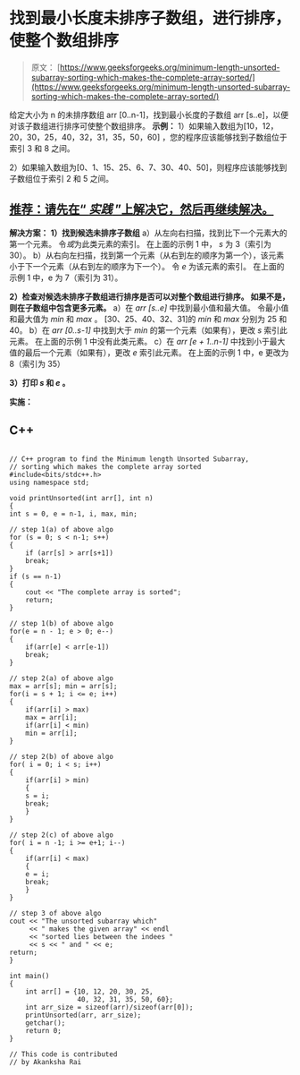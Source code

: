# 找到最小长度未排序子数组，进行排序，使整个数组排序

> 原文： [https://www.geeksforgeeks.org/minimum-length-unsorted-subarray-sorting-which-makes-the-complete-array-sorted/](https://www.geeksforgeeks.org/minimum-length-unsorted-subarray-sorting-which-makes-the-complete-array-sorted/)

给定大小为 n 的未排序数组 arr [0..n-1]，找到最小长度的子数组 arr [s..e]，以便对该子数组进行排序可使整个数组排序。
 **示例：**
1）如果输入数组为[10，12，20，30，25，40，32，31，35，50，60] ，您的程序应该能够找到子数组位于索引 3 和 8 之间。

2）如果输入数组为[0、1、15、25、6、7、30、40、50]，则程序应该能够找到子数组位于索引 2 和 5 之间。

## [推荐：请先在“ ***<u>实践</u>*** ”上解决它，然后再继续解决。](https://practice.geeksforgeeks.org/problems/length-unsorted-subarray/0)

**解决方案：**
**1）找到候选未排序子数组**
a）从左向右扫描，找到比下一个元素大的第一个元素。 令*或*为此类元素的索引。 在上面的示例 1 中， *s* 为 3（索引为 30）。
b）从右向左扫描，找到第一个元素（从右到左的顺序为第一个），该元素小于下一个元素（从右到左的顺序为下一个）。 令 *e* 为该元素的索引。 在上面的示例 1 中，e 为 7（索引为 31）。

**2）检查对候选未排序子数组进行排序是否可以对整个数组进行排序。 如果不是，则在子数组中包含更多元素。**
a）在 *arr [s..e]* 中找到最小值和最大值。 令最小值和最大值为 *min* 和 *max* 。 [30、25、40、32、31]的 *min* 和 *max* 分别为 25 和 40。
b）在 *arr [0..s-1]* 中找到大于 *min* 的第一个元素（如果有），更改 *s* 索引此元素。 在上面的示例 1 中没有此类元素。
c）在 *arr [e + 1..n-1]* 中找到小于最大值的最后一个元素（如果有），更改 *e* 索引此元素。 在上面的示例 1 中，e 更改为 8（索引为 35）

**3）打印 *s* 和 *e* 。** 

**实施：**

## C++ 

```

// C++ program to find the Minimum length Unsorted Subarray,  
// sorting which makes the complete array sorted 
#include<bits/stdc++.h> 
using namespace std; 

void printUnsorted(int arr[], int n) 
{ 
int s = 0, e = n-1, i, max, min;  

// step 1(a) of above algo 
for (s = 0; s < n-1; s++) 
{ 
    if (arr[s] > arr[s+1]) 
    break; 
} 
if (s == n-1) 
{ 
    cout << "The complete array is sorted"; 
    return; 
} 

// step 1(b) of above algo 
for(e = n - 1; e > 0; e--) 
{ 
    if(arr[e] < arr[e-1]) 
    break; 
} 

// step 2(a) of above algo 
max = arr[s]; min = arr[s]; 
for(i = s + 1; i <= e; i++) 
{ 
    if(arr[i] > max) 
    max = arr[i]; 
    if(arr[i] < min) 
    min = arr[i]; 
} 

// step 2(b) of above algo 
for( i = 0; i < s; i++) 
{ 
    if(arr[i] > min) 
    {  
    s = i; 
    break; 
    }      
}  

// step 2(c) of above algo 
for( i = n -1; i >= e+1; i--) 
{ 
    if(arr[i] < max) 
    { 
    e = i; 
    break; 
    }  
}  

// step 3 of above algo 
cout << "The unsorted subarray which" 
     << " makes the given array" << endl 
     << "sorted lies between the indees " 
     << s << " and " << e; 
return; 
} 

int main() 
{ 
    int arr[] = {10, 12, 20, 30, 25, 
                 40, 32, 31, 35, 50, 60}; 
    int arr_size = sizeof(arr)/sizeof(arr[0]); 
    printUnsorted(arr, arr_size); 
    getchar(); 
    return 0; 
} 

// This code is contributed  
// by Akanksha Rai 

```